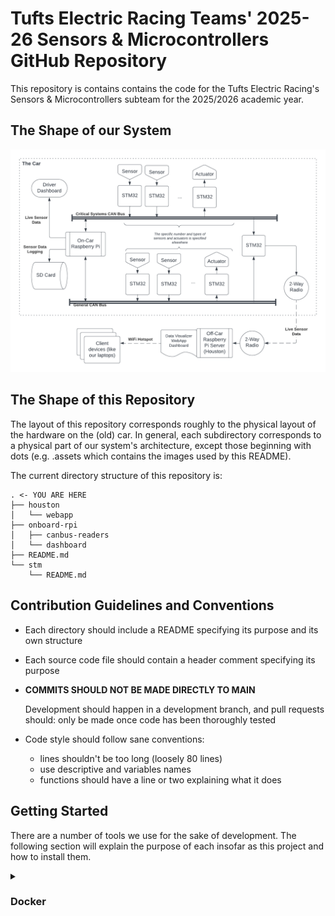 # Tufts Electric Racing Teams' 2025-26 Sensors & Microcontrollers GitHub Repository

This repository is contains contains the code for 
the Tufts Electric Racing's Sensors & Microcontrollers subteam
for the 2025/2026 academic year.

## The Shape of our System
![](.assets/sensor-flowchart.png)

## The Shape of this Repository
The layout of this repository corresponds roughly to the
physical layout of the hardware on the (old) car. In general, each subdirectory
corresponds to a physical part of our system's architecture, except those
beginning with dots (e.g. .assets which contains the images used
by this README).

The current directory structure of this repository is:

    . <- YOU ARE HERE
    ├── houston
    │   └── webapp
    ├── onboard-rpi
    │   ├── canbus-readers
    │   └── dashboard
    ├── README.md
    └── stm
        └── README.md

## Contribution Guidelines and Conventions
* Each directory should include a README specifying its purpose and 
  its own structure
* Each source code file should contain a header comment specifying its purpose
* **COMMITS SHOULD NOT BE MADE DIRECTLY TO MAIN**

  Development should happen in a development branch, and pull requests should:
  only be made once code has been thoroughly tested

* Code style should follow sane conventions:
  * lines shouldn't be too long (loosely 80 lines)
  * use descriptive and variables names
  * functions should have a line or two explaining what it does

## Getting Started
There are a number of tools we use for the sake of development.
The following section will explain the purpose of each insofar as
this project and how to install them.

<details>
  <summary><h3>Docker</h3></summary>

We have virtual development environments for writing code for the 
Raspberry Pis on and off the car (with corresponding directory `onboard-rpi/`
and `houston/`, respectively).

#### Installation
**IF YOU USE WINDOWS MAKE SURE TO INSTALL WSL BEFORE YOU CONTINUE!**

1. Go to ![https://docs.docker.com/desktop/](https://docs.docker.com/desktop/) and then in the navigation menu on the left look for Products->Docker Desktop->Setup->Install then click on the option for your device Windows/Mac/Linux then follow the instructions to install.

2. Open Docker Desktop and follow the account setup details.

#### Docker Usage with Github Repo
Always make sure to open Docker Desktop before trying to use Docker. This is because opening Docker Desktop starts the Docker Engine which powers all of Docker's features

#### Steps to Clone Repo and start the containers
1. git clone (Using HTTPS or SSH)
2. cd sensors-microcontrollers-25-26
3. docker compose build
4. docker compose up -d

#### Connecting to the containers
We have 2 containers that we will use for development houston-dev and onboard-rpi-dev and we have a few ways of accessing them once they are running

##### Via the Terminal:
Select which container to connect to and run the corresponding command:

  `docker exec -it houston-dev bash`

  `docker exec -it onboard-rpi-dev bash`

##### Using VSCode (preferred):
1. Open VSCode
2. Click on the little blue button in the bottom left corner
3. In the new menu that appears click on Attach to Running Container (if the necessary container extensions aren't installed VSCode will automatically install them)
4. If you ran docker compose build and docker compose up -d earlier then you should see two options houston-dev and onboard-rpi-dev
5. Click on whichever one you intend to work in

#### How to shut down Docker Containers
Run this command in your terminal: docker compose down
</details>
